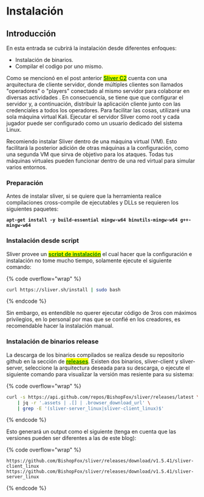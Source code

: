 # Instalación

## Introducción

En esta entrada se cubrirá la instalación desde diferentes enfoques:

* Instalación de binarios.
* Compilar el codigo por uno mismo.

Como se mencionó en el post anterior [<mark style="color:green;">**Sliver C2**</mark>](./) cuenta con una arquitectura de cliente servidor, donde múltiples clientes son llamados "operadores" o "players" conectado al mismo servidor para colaborar en diversas actividades . En consecuencia, se tiene que que configurar el servidor y, a continuación, distribuir la aplicación cliente junto con las credenciales a todos los operadores. Para facilitar las cosas, utilizaré una sola máquina virtual Kali. Ejecutar el servidor Sliver como root y cada jugador puede ser configurado como un usuario dedicado del sistema Linux.

Recomiendo instalar Sliver dentro de una máquina virtual (VM). Esto facilitará la posterior adición de otras máquinas a la configuración, como una segunda VM que sirva de objetivo para los ataques. Todas tus máquinas virtuales pueden funcionar dentro de una red virtual para simular varios entornos.

### Preparación

Antes de instalar sliver, si se quiere que la herramienta realice compilaciones cross-compile de ejecutables y DLLs se requieren los siguientes paquetes:

<pre class="language-bash" data-overflow="wrap"><code class="lang-bash"><strong>apt-get install -y build-essential mingw-w64 binutils-mingw-w64 g++-mingw-w64
</strong></code></pre>

### Instalación desde script

Sliver provee un [<mark style="color:green;">**script de instalación**</mark>](https://github.com/BishopFox/sliver/blob/master/docs/install) el cual hacer que la configuración e instalación no tome mucho tiempo, solamente ejecute el siguiente comando:

{% code overflow="wrap" %}
```bash
curl https://sliver.sh/install | sudo bash
```
{% endcode %}

Sin embargo, es entendible no querer ejecutar código de 3ros con máximos privilegios, en lo personal por mas que se confié en los creadores, es recomendable hacer la instalación manual.

### Instalación de binarios release

La descarga de los binarios compilados se realiza desde su repositorio github en la sección de [<mark style="color:green;">**releases**</mark>](https://github.com/BishopFox/sliver/releases). Existen dos binarios, sliver-client y sliver-server, seleccione la arquitectura deseada para su descarga, o ejecute el siguiente comando para visualizar la versión mas resiente para su sistema:

{% code overflow="wrap" %}
```bash
curl -s https://api.github.com/repos/BishopFox/sliver/releases/latest \
    | jq -r '.assets | .[] | .browser_download_url' \
    | grep -E '(sliver-server_linux|sliver-client_linux)$'
```
{% endcode %}

Esto generará un output como el siguiente (tenga en cuenta que las versiones pueden ser diferentes a las de este blog):

{% code overflow="wrap" %}
```
https://github.com/BishopFox/sliver/releases/download/v1.5.41/sliver-client_linux
https://github.com/BishopFox/sliver/releases/download/v1.5.41/sliver-server_linux
```
{% endcode %}

